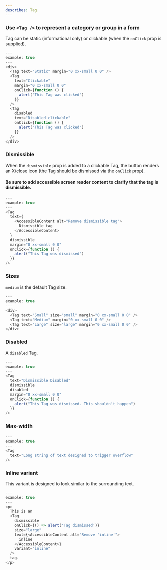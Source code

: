 ```yaml
---
describes: Tag
---
```


### Use `<Tag />` to represent a category or group in a form

Tag can be static (informational only) or clickable (when the `onClick` prop is
supplied).

```js
---
example: true
---
<div>
  <Tag text="Static" margin="0 xx-small 0 0" />
  <Tag
    text="Clickable"
    margin="0 xx-small 0 0"
    onClick={function () {
      alert("This Tag was clicked")
    }}
  />
  <Tag
    disabled
    text="Disabled clickable"
    onClick={function () {
      alert("This Tag was clicked")
    }}
  />
</div>
```

### Dismissible

When the `dismissible` prop is added to a clickable Tag, the button
renders an X/close icon (the Tag should be dismissed via the `onClick`
prop).

#### Be sure to add accessible screen reader content to clarify that the tag is dismissible.

```js
---
example: true
---
<Tag
  text={
    <AccessibleContent alt="Remove dismissible tag">
      Dismissible tag
    </AccessibleContent>
  }
  dismissible
  margin="0 xx-small 0 0"
  onClick={function () {
    alert("This Tag was dismissed")
  }}
/>
```

### Sizes

`medium` is the default Tag size.

```js
---
example: true
---
<div>
  <Tag text="Small" size="small" margin="0 xx-small 0 0" />
  <Tag text="Medium" margin="0 xx-small 0 0" />
  <Tag text="Large" size="large" margin="0 xx-small 0 0" />
</div>
```

### Disabled

A `disabled` Tag.

```js
---
example: true
---
<Tag
  text="Dismissible Disabled"
  dismissible
  disabled
  margin="0 xx-small 0 0"
  onClick={function () {
    alert("This Tag was dismissed. This shouldn't happen")
  }}
/>
```

### Max-width

```js
---
example: true
---
<Tag
  text="Long string of text designed to trigger overflow"
/>
```

### Inline variant

This variant is designed to look similar to the surrounding text.

```js
---
example: true
---
<p>
  This is an
  <Tag
    dismissible
    onClick={() => alert('Tag dismissed')}
    size="large"
    text={<AccessibleContent alt="Remove 'inline'">
      inline
    </AccessibleContent>}
    variant="inline"
  />
  tag.
</p>
```
